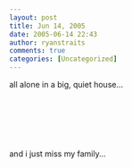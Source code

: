 ```yaml
---
layout: post
title: Jun 14, 2005
date: 2005-06-14 22:43
author: ryanstraits
comments: true
categories: [Uncategorized]
---
```

all alone in a big, quiet house...

&nbsp;

&nbsp;

&nbsp;

and i just miss my family...
